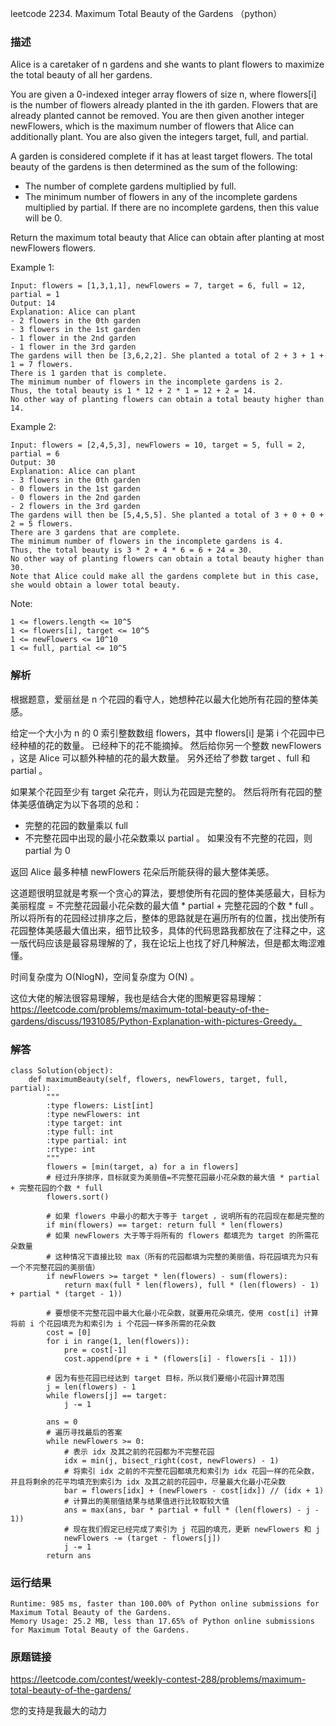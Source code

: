 leetcode 2234. Maximum Total Beauty of the Gardens （python）




### 描述


Alice is a caretaker of n gardens and she wants to plant flowers to maximize the total beauty of all her gardens.

You are given a 0-indexed integer array flowers of size n, where flowers[i] is the number of flowers already planted in the ith garden. Flowers that are already planted cannot be removed. You are then given another integer newFlowers, which is the maximum number of flowers that Alice can additionally plant. You are also given the integers target, full, and partial.

A garden is considered complete if it has at least target flowers. The total beauty of the gardens is then determined as the sum of the following:

* The number of complete gardens multiplied by full.
* The minimum number of flowers in any of the incomplete gardens multiplied by partial. If there are no incomplete gardens, then this value will be 0.

Return the maximum total beauty that Alice can obtain after planting at most newFlowers flowers.


Example 1:


	Input: flowers = [1,3,1,1], newFlowers = 7, target = 6, full = 12, partial = 1
	Output: 14
	Explanation: Alice can plant
	- 2 flowers in the 0th garden
	- 3 flowers in the 1st garden
	- 1 flower in the 2nd garden
	- 1 flower in the 3rd garden
	The gardens will then be [3,6,2,2]. She planted a total of 2 + 3 + 1 + 1 = 7 flowers.
	There is 1 garden that is complete.
	The minimum number of flowers in the incomplete gardens is 2.
	Thus, the total beauty is 1 * 12 + 2 * 1 = 12 + 2 = 14.
	No other way of planting flowers can obtain a total beauty higher than 14.
	
Example 2:

	Input: flowers = [2,4,5,3], newFlowers = 10, target = 5, full = 2, partial = 6
	Output: 30
	Explanation: Alice can plant
	- 3 flowers in the 0th garden
	- 0 flowers in the 1st garden
	- 0 flowers in the 2nd garden
	- 2 flowers in the 3rd garden
	The gardens will then be [5,4,5,5]. She planted a total of 3 + 0 + 0 + 2 = 5 flowers.
	There are 3 gardens that are complete.
	The minimum number of flowers in the incomplete gardens is 4.
	Thus, the total beauty is 3 * 2 + 4 * 6 = 6 + 24 = 30.
	No other way of planting flowers can obtain a total beauty higher than 30.
	Note that Alice could make all the gardens complete but in this case, she would obtain a lower total beauty.






Note:

	1 <= flowers.length <= 10^5
	1 <= flowers[i], target <= 10^5
	1 <= newFlowers <= 10^10
	1 <= full, partial <= 10^5


### 解析

根据题意，爱丽丝是 n 个花园的看守人，她想种花以最大化她所有花园的整体美感。

给定一个大小为 n 的 0 索引整数数组 flowers，其中 flowers[i] 是第 i 个花园中已经种植的花的数量。 已经种下的花不能摘掉。 然后给你另一个整数 newFlowers ，这是 Alice 可以额外种植的花的最大数量。 另外还给了参数 target 、full 和 partial 。

如果某个花园至少有 target 朵花卉，则认为花园是完整的。 然后将所有花园的整体美感值确定为以下各项的总和：

* 完整的花园的数量乘以 full 
* 不完整花园中出现的最小花朵数乘以 partial 。 如果没有不完整的花园，则 partial 为 0

返回 Alice 最多种植 newFlowers 花朵后所能获得的最大整体美感。

这道题很明显就是考察一个贪心的算法，要想使所有花园的整体美感最大，目标为美丽程度 = 不完整花园最小花朵数的最大值 \* partial + 完整花园的个数 \* full 。所以将所有的花园经过排序之后，整体的思路就是在遍历所有的位置，找出使所有花园整体美感最大值出来，细节比较多，具体的代码思路我都放在了注释之中，这一版代码应该是最容易理解的了，我在论坛上也找了好几种解法，但是都太晦涩难懂。

时间复杂度为 O(NlogN)，空间复杂度为 O(N) 。

这位大佬的解法很容易理解，我也是结合大佬的图解更容易理解：https://leetcode.com/problems/maximum-total-beauty-of-the-gardens/discuss/1931085/Python-Explanation-with-pictures-Greedy。

### 解答
				
	class Solution(object):
	    def maximumBeauty(self, flowers, newFlowers, target, full, partial):
	        """
	        :type flowers: List[int]
	        :type newFlowers: int
	        :type target: int
	        :type full: int
	        :type partial: int
	        :rtype: int
	        """
	        flowers = [min(target, a) for a in flowers]
	        # 经过升序排序，目标就变为美丽值=不完整花园最小花朵数的最大值 * partial + 完整花园的个数 * full
	        flowers.sort()
	
	        # 如果 flowers 中最小的都大于等于 target ，说明所有的花园现在都是完整的
	        if min(flowers) == target: return full * len(flowers)
	        # 如果 newFlowers 大于等于将所有的 flowers 都填充为 target 的所需花朵数量
	        # 这种情况下直接比较 max（所有的花园都填为完整的美丽值，将花园填充为只有一个不完整花园的美丽值）
	        if newFlowers >= target * len(flowers) - sum(flowers):
	            return max(full * len(flowers), full * (len(flowers) - 1) + partial * (target - 1))
	
	        # 要想使不完整花园中最大化最小花朵数，就要用花朵填充，使用 cost[i] 计算将前 i 个花园填充为和索引为 i 个花园一样多所需的花朵数
	        cost = [0]
	        for i in range(1, len(flowers)):
	            pre = cost[-1]
	            cost.append(pre + i * (flowers[i] - flowers[i - 1]))
	
	        # 因为有些花园已经达到 target 目标，所以我们要缩小花园计算范围
	        j = len(flowers) - 1
	        while flowers[j] == target:
	            j -= 1
	
	        ans = 0
	        # 遍历寻找最后的答案
	        while newFlowers >= 0:
	            # 表示 idx 及其之前的花园都为不完整花园
	            idx = min(j, bisect_right(cost, newFlowers) - 1)
	            # 将索引 idx 之前的不完整花园都填充和索引为 idx 花园一样的花朵数，并且将剩余的花平均填充到索引为 idx 及其之前的花园中，尽量最大化最小花朵数
	            bar = flowers[idx] + (newFlowers - cost[idx]) // (idx + 1)
	            # 计算出的美丽值结果与结果值进行比较取较大值
	            ans = max(ans, bar * partial + full * (len(flowers) - j - 1))
	            # 现在我们假定已经完成了索引为 j 花园的填充，更新 newFlowers 和 j
	            newFlowers -= (target - flowers[j])
	            j -= 1
	        return ans
            	      
			
### 运行结果

	Runtime: 985 ms, faster than 100.00% of Python online submissions for Maximum Total Beauty of the Gardens.
	Memory Usage: 25.2 MB, less than 17.65% of Python online submissions for Maximum Total Beauty of the Gardens.


### 原题链接

https://leetcode.com/contest/weekly-contest-288/problems/maximum-total-beauty-of-the-gardens/


您的支持是我最大的动力
